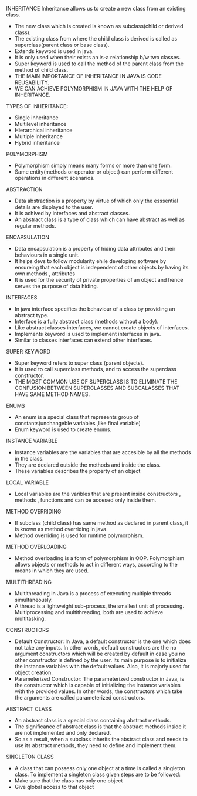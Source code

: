 INHERITANCE
Inheritance allows us to create a new class from an existing class.
  -  The new class which is created is known as subclass(child or derived class).
  -  The existing class from where the child  class is derived is called as superclass(parent class or base class).
  -  Extends keyword is used in java.
  -  It is only used when their exists an is-a relationship b/w two classes.
  -  Super keyword is used to call the method of the parent class from the method of  child class.
  -  THE MAIN IMPORTANCE OF INHERITANCE IN JAVA IS CODE REUSABILITY.
  -  WE CAN ACHIEVE POLYMORPHISM IN JAVA WITH THE HELP OF INHERITANCE.
 
 TYPES OF INHERITANCE:
 - Single inheritance
 - Multilevel inheritance
 - Hierarchical inheritance
 - Multiple inheritance
 - Hybrid inheritance




POLYMORPHISM
 - Polymorphism simply means many forms or more than one form.
 - Same entity(methods or operator or object) can perform different operations in different scenarios.
 
 
 
 
 ABSTRACTION
 -  Data abstraction is a property by  virtue of which only the esssential details are displayed to the user.
 -  It is achived by interfaces and abstract classes.
 -  An abstract class is a type of class which can have abstract as well as regular methods.

 ENCAPSULATION
 -  Data encapsulation is a property of hiding data attributes and their behaviours in a single unit.
 -  It helps devs to follow modularity ehile developing software by ensureing that each object is independent of other objects
    by having its own methods , attributes
 -  It is used for the security of private properties of an object and hence serves the purpose of data hiding.
 
 
 INTERFACES
 -  In java interface specifies the behaviour of a class by providing an abstract type.
 -  Interface is a fully abstract class (methods without a body).
 -  Like abstract classes  interfaces, we cannot create objects of interfaces.
 -  Implements keyword is used to implement interfaces in java.
 -  Similar to classes interfaces can extend other interfaces.
 
 
 SUPER KEYWORD
 - Super keyword refers to super class (parent objects).
 - It is used to call superclass methods, and to access the superclass constructor.
 - THE MOST COMMON USE OF SUPERCLASS IS TO ELIMINATE THE CONFUSION BETWEEN SUPERCLASSES AND SUBCALASSES THAT HAVE SAME METHOD NAMES.


 ENUMS
 - An enum is a special class that represents group of constants(unchangeble variables ,like final variable)
 - Enum keyword is used to create enums.


 INSTANCE VARIABLE
 - Instance variables are the variables that are accesible by all the methods in the class.
 - They are declared outside the methods and inside the class.
 - These variables describes the property of an object
 
 LOCAL VARIABLE
 - Local variables are the varibles that are present inside constructors , methods , functions and can be accesed only inside them.


 METHOD OVERRIDING
 - If subclass (child class) has same method as declared in parent class, it is known as method overriding in java.
 - Method overriding is used for runtime polymorphism.

 METHOD OVERLOADING
 - Method overloading is a form of polymorphism in OOP. Polymorphism allows objects or methods    to act in different ways, according to the means in which they are used. 


 MULTITHREADING
 - Multithreading in Java is a process of executing multiple threads simultaneously.
 - A thread is a lightweight sub-process, the smallest unit of processing. Multiprocessing and multithreading, both are used to achieve multitasking.


 CONSTRUCTORS
- Default Constructor: In Java, a default constructor is the one which does not take any inputs. In other words, default constructors are the no argument constructors   which will be created by default in case you no other constructor is defined by the user. Its main purpose is to initialize the instance variables with the default      values. Also, it is majorly used for object creation. 
- Parameterized Constructor: The parameterized constructor in Java, is the constructor which is capable of initializing the instance variables with the provided values. In other words, the constructors which take the arguments are called parameterized constructors.


 ABSTRACT CLASS
 - An abstract class is a special class containing abstract methods. 
 - The significance of abstract class is that the abstract methods inside it are not implemented and only declared.
 - So as a result, when a subclass inherits the abstract class and needs to use its abstract methods, they need to define and implement them.
 
 SINGLETON CLASS
 - A class that can possess only one object at a time is called a singleton class. To implement a singleton class given steps are to be followed:
 - Make sure that the class has only one object
 - Give global access to that object

 
 
 

